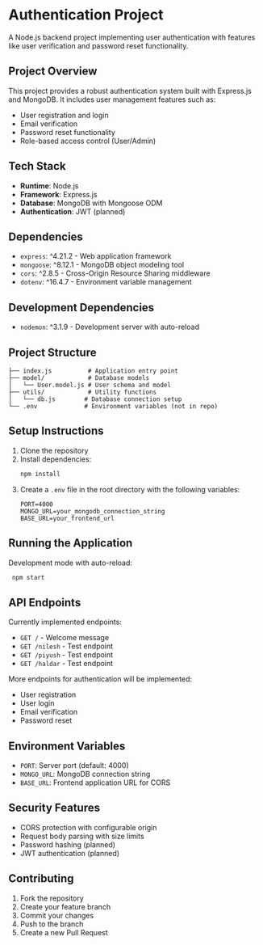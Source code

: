 # Authentication Project

A Node.js backend project implementing user authentication with features like user verification and password reset functionality.

## Project Overview

This project provides a robust authentication system built with Express.js and MongoDB. It includes user management features such as:
- User registration and login
- Email verification
- Password reset functionality
- Role-based access control (User/Admin)

## Tech Stack

- **Runtime**: Node.js
- **Framework**: Express.js
- **Database**: MongoDB with Mongoose ODM
- **Authentication**: JWT (planned)

## Dependencies

- `express`: ^4.21.2 - Web application framework
- `mongoose`: ^8.12.1 - MongoDB object modeling tool
- `cors`: ^2.8.5 - Cross-Origin Resource Sharing middleware
- `dotenv`: ^16.4.7 - Environment variable management

## Development Dependencies

- `nodemon`: ^3.1.9 - Development server with auto-reload

## Project Structure

```
├── index.js          # Application entry point
├── model/            # Database models
│   └── User.model.js # User schema and model
├── utils/            # Utility functions
│   └── db.js        # Database connection setup
└── .env             # Environment variables (not in repo)
```

## Setup Instructions

1. Clone the repository
2. Install dependencies:
   ```bash
   npm install
   ```
3. Create a `.env` file in the root directory with the following variables:
   ```env
   PORT=4000
   MONGO_URL=your_mongodb_connection_string
   BASE_URL=your_frontend_url
   ```

## Running the Application

Development mode with auto-reload:
```bash
 npm start
```

## API Endpoints

Currently implemented endpoints:
- `GET /` - Welcome message
- `GET /nilesh` - Test endpoint
- `GET /piyush` - Test endpoint
- `GET /haldar` - Test endpoint

More endpoints for authentication will be implemented:
- User registration
- User login
- Email verification
- Password reset

## Environment Variables

- `PORT`: Server port (default: 4000)
- `MONGO_URL`: MongoDB connection string
- `BASE_URL`: Frontend application URL for CORS

## Security Features

- CORS protection with configurable origin
- Request body parsing with size limits
- Password hashing (planned)
- JWT authentication (planned)

## Contributing

1. Fork the repository
2. Create your feature branch
3. Commit your changes
4. Push to the branch
5. Create a new Pull Request